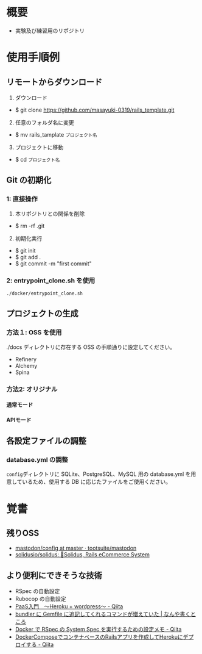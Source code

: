 # 概要
- 実験及び練習用のリポジトリ

# 使用手順例
## リモートからダウンロード
1. ダウンロード
  - $ git clone https://github.com/masayuki-0319/rails_template.git
2. 任意のフォルダ名に変更
  - $ mv rails_tamplate `プロジェクト名`
3. プロジェクトに移動
  - $ cd `プロジェクト名`

## Git の初期化
### 1: 直接操作
1. 本リポジトリとの関係を削除
  - $ rm -rf .git
2. 初期化実行
  - $ git init
  - $ git add .
  - $ git commit -m "first commit"

### 2: entrypoint_clone.sh を使用
```bash:bash
./docker/entrypoint_clone.sh
```

## プロジェクトの生成
### 方法１: OSS を使用
./docs ディレクトリに存在する OSS の手順通りに設定してください。
- Refinery
- Alchemy
- Spina

### 方法2: オリジナル
#### 通常モード
#### APIモード

## 各設定ファイルの調整
### database.yml の調整
`config`ディレクトリに SQLite、PostgreSQL、MySQL 用の database.yml を用意しているため、使用する DB に応じたファイルをご使用ください。

# 覚書
## 残りOSS
- [mastodon/config at master · tootsuite/mastodon](https://github.com/tootsuite/mastodon/tree/master/config)
- [solidusio/solidus: 🛒Solidus, Rails eCommerce System](https://github.com/solidusio/solidus)
## より便利にできそうな技術
- RSpec の自動設定
- Rubocop の自動設定
- [PaaS入門　〜Heroku \+ wordpress〜 \- Qiita](https://qiita.com/fukazawashun/items/a8a9698d5cf781f87812)
- [bundler に Gemfile に追記してくれるコマンドが増えていた \| なんや書くところ](https://hondash.app/bundle-new-command/)
- [Docker で RSpec の System Spec を実行するための設定メモ \- Qiita](https://qiita.com/suketa/items/d783ac61c2a3e4c16ad4)
- [DockerComposeでコンテナベースのRailsアプリを作成してHerokuにデプロイする \- Qiita](https://qiita.com/akirakudo/items/16a01271b0a39316e439#heroku%E3%81%B8%E3%83%87%E3%83%97%E3%83%AD%E3%82%A4%E3%81%99%E3%82%8B)
